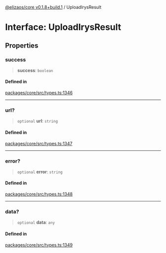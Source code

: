 [@elizaos/core v0.1.8+build.1](../index.md) / UploadIrysResult

# Interface: UploadIrysResult

## Properties

### success

> **success**: `boolean`

#### Defined in

[packages/core/src/types.ts:1346](https://github.com/Vicolee/riddleculous-ai-agent/blob/main/packages/core/src/types.ts#L1346)

***

### url?

> `optional` **url**: `string`

#### Defined in

[packages/core/src/types.ts:1347](https://github.com/Vicolee/riddleculous-ai-agent/blob/main/packages/core/src/types.ts#L1347)

***

### error?

> `optional` **error**: `string`

#### Defined in

[packages/core/src/types.ts:1348](https://github.com/Vicolee/riddleculous-ai-agent/blob/main/packages/core/src/types.ts#L1348)

***

### data?

> `optional` **data**: `any`

#### Defined in

[packages/core/src/types.ts:1349](https://github.com/Vicolee/riddleculous-ai-agent/blob/main/packages/core/src/types.ts#L1349)

